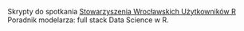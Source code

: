 Skrypty do spotkania [Stowarzyszenia Wrocławskich Użytkowników R](stwur.pl) Poradnik modelarza: full stack Data Science w R.
